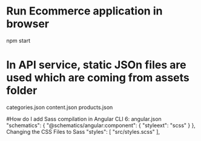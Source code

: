 # Run Ecommerce application in browser
npm start

# In  API service, static JSOn files are used which are coming from assets folder
categories.json
content.json
products.json

#How do I add Sass compilation in Angular CLI 6: angular.json
"schematics": {
        "@schematics/angular:component": {
          "styleext": "scss"
        }
},
Changing the CSS Files to Sass
"styles": [
              "src/styles.scss"
          ],
